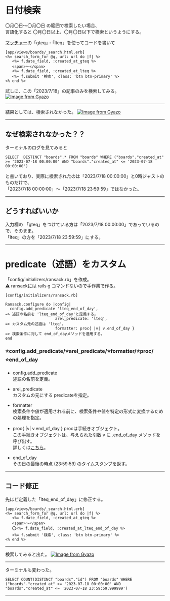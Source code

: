 # 日付検索
〇月〇日〜〇月〇日 の範囲で検索したい場合、     
言語化すると 〇月〇日以上、〇月〇日以下で検索というようにする。    
    
[マッチャー](https://activerecord-hackery.github.io/ransack/getting-started/search-matches/)の「gteq」・「lteq」を使ってコードを書いて
~~~
[app/views/boards/_search.html.erb]
<%= search_form_for @q, url: url do |f| %>
   <%= f.date_field, :created_at_gteq %>
   <span>〜</span>
   <%= f.date_field, :created_at_lteq %>
   <%= f.submit '検索', class: 'btn btn-primary' %>
<% end %>
~~~

試しに、この「2023/7/18」の記事のみを検索してみる。     
[![Image from Gyazo](https://i.gyazo.com/9ac8e04fe41d3f410359cff222df0587.png)](https://gyazo.com/9ac8e04fe41d3f410359cff222df0587)
***

結果としては、検索されなかった。
[![Image from Gyazo](https://i.gyazo.com/8da6ceea1cd9e39590a9caf9cb081337.png)](https://gyazo.com/8da6ceea1cd9e39590a9caf9cb081337)
***

## なぜ検索されなかった？？
ターミナルのログを見てみると
~~~
SELECT  DISTINCT "boards".* FROM "boards" WHERE ("boards"."created_at" >= '2023-07-18 00:00:00' AND "boards"."created_at" <= '2023-07-18 00:00:00')
~~~
と書いており、実際に検索されたのは「2023/7/18 00:00:00」と0時ジャストのものだけで、    
「2023/7/18 00:00:00」〜「2023/7/18 23:59:59」ではなかった。
***

## どうすればいいか
入力欄の 「gteq」をつけている方は「2023/7/18 00:00:00」であっているので、そのまま。    
「lteq」の方を「2023/7/18 23:59:59」にする。
***

# predicate（述語）をカスタム
「config/initializers/ransack.rb」を作成。    
⚠️ ransackには rails g コマンドないので手作業で作る。
~~~
[config/initializers/ransack.rb]

Ransack.configure do |config|
  config.add_predicate 'lteq_end_of_day',                             => 述語の名前を 'lteq_end_of_day'と定義する。
                      arel_predicate: 'lteq',                         => カスタム元の述語は 'lteq'。
                      formatter: proc{ |v| v.end_of_day }             => 検索条件に対して end_of_dayメソッドを適用する。
end
~~~

### ⭐️config.add_predicate/⭐️arel_predicate/⭐️formatter/⭐️proc/⭐️end_of_day
- config.add_predicate    
述語の名前を定義。    
    
- arel_predicate    
カスタムの元にする predicateを指定。    
    
- formatter    
検索条件や値が適用される前に、検索条件や値を特定の形式に変換するための処理を指定。
    
- proc{ |v| v.end_of_day }
procは手続きオブジェクト。        
この手続きオブジェクトは、与えられた引数 v に .end_of_day メソッドを呼び出す。        
詳しくは[こちら](https://github.com/Tarara33/TIL/blob/main/Ruby/%E3%83%A1%E3%82%BD%E3%83%83%E3%83%89/%E3%83%96%E3%83%AD%E3%83%83%E3%82%AF.md)。    
    
- end_of_day    
その日の最後の時点 (23:59:59) のタイムスタンプを返す。
***

## コード修正
先ほど定義した「lteq_end_of_day」に修正する。
~~~
[app/views/boards/_search.html.erb]
<%= search_form_for @q, url: url do |f| %>
   <%= f.date_field, :created_at_gteq %>
   <span>〜</span>
   ⭕️<%= f.date_field, :created_at_lteq_end_of_day %>
   <%= f.submit '検索', class: 'btn btn-primary' %>
<% end %>
~~~
***

検索してみると出た。
[![Image from Gyazo](https://i.gyazo.com/2414bf0e627ec2b0d3bbcaf67b9d70c0.png)](https://gyazo.com/2414bf0e627ec2b0d3bbcaf67b9d70c0)
***

ターミナルも変わった。
~~~
SELECT COUNT(DISTINCT "boards"."id") FROM "boards" WHERE ("boards"."created_at" >= '2023-07-18 00:00:00' AND "boards"."created_at" <= '2023-07-18 23:59:59.999999')
~~~
***
